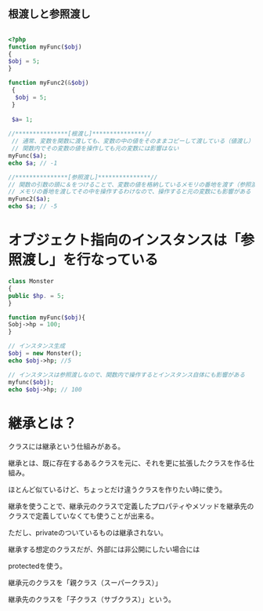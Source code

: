 ## 根渡しと参照渡し

```php

<?php
function myFunc($obj)
{
$obj = 5;
}

function myFunc2(&$obj)
 {
  $obj = 5;
 }
 
 $a= 1;
 
//***************[根渡し]***************//
 // 通常、変数を関数に渡しても、変数の中の値をそのままコピーして渡している（値渡し）のため
 // 関数内でその変数の値を操作しても元の変数には影響はない
myFunc($a);
echo $a; // -1

//***************[参照渡し]***************//
// 関数の引数の頭に＆をつけることで、変数の値を格納しているメモリの番地を渡す（参照渡し。リファレンス渡しともいう。）
// メモリの番地を渡してその中を操作するわけなので、操作すると元の変数にも影響がある
myFunc2($a);
echo $a; // -5

```
# オブジェクト指向のインスタンスは「参照渡し」を行なっている

```php
class Monster
{
public $hp. = 5;
}

function myFunc($obj){
Sobj->hp = 100; 
}

// インスタンス生成
$obj = new Monster();
echo $obj->hp; //5

// インスタンスは参照渡しなので、関数内で操作するとインスタンス自体にも影響がある
myfunc($obj);
echo $obj->hp; // 100

```

# 継承とは？

クラスには継承という仕組みがある。

継承とは、既に存在するあるクラスを元に、それを更に拡張したクラスを作る仕組み。

ほとんど似ているけど、ちょっとだけ違うクラスを作りたい時に使う。

継承を使うことで、継承元のクラスで定義したプロパティやメソッドを継承先のクラスで定義していなくても使うことが出来る。

ただし、privateのついているものは継承されない。

継承する想定のクラスだが、外部には非公開にしたい場合には

protectedを使う。

継承元のクラスを「親クラス（スーパークラス）」

継承先のクラスを「子クラス（サブクラス）」という。
